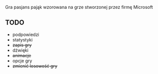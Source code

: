 Gra pasjans pająk wzorowana na grze stworzonej przez firmę Microsoft

TODO
-
- podpowiedzi
- statystyki
- ~~zapis gry~~
- dźwięki
- ~~animacje~~
- opcje gry
- ~~zmienić losowość gry~~

